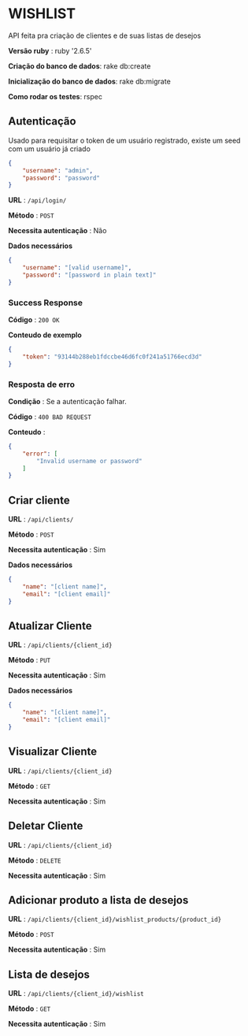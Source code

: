 # WISHLIST
API feita pra criação de clientes e de suas listas de desejos

**Versão ruby** : ruby '2.6.5'

**Criação do banco de dados**: rake db:create

**Inicialização do banco de dados**: rake db:migrate

**Como rodar os testes**: rspec


## Autenticação

Usado para requisitar o token de um usuário registrado, existe um seed com um usuário já criado 

```json
{
    "username": "admin",
    "password": "password"
}
```

**URL** : `/api/login/`

**Método** : `POST`

**Necessita autenticação** : Não

**Dados necessários**

```json
{
    "username": "[valid username]",
    "password": "[password in plain text]"
}
```

### Success Response

**Código** : `200 OK`

**Conteudo de exemplo**

```json
{
    "token": "93144b288eb1fdccbe46d6fc0f241a51766ecd3d"
}
```

### Resposta de erro

**Condição** : Se a autenticação falhar.

**Código** : `400 BAD REQUEST`

**Conteudo** :

```json
{
    "error": [
        "Invalid username or password"
    ]
}
```


## Criar cliente

**URL** : `/api/clients/`

**Método** : `POST`

**Necessita autenticação** : Sim

**Dados necessários**

```json
{
    "name": "[client name]",
    "email": "[client email]"
}
```

## Atualizar Cliente

**URL** : `/api/clients/{client_id}`

**Método** : `PUT`

**Necessita autenticação** : Sim

**Dados necessários**

```json
{
    "name": "[client name]",
    "email": "[client email]"
}
```

## Visualizar Cliente

**URL** : `/api/clients/{client_id}`

**Método** : `GET`

**Necessita autenticação** : Sim

## Deletar Cliente

**URL** : `/api/clients/{client_id}`

**Método** : `DELETE`

**Necessita autenticação** : Sim

## Adicionar produto a lista de desejos

**URL** : `/api/clients/{client_id}/wishlist_products/{product_id}`

**Método** : `POST`

**Necessita autenticação** : Sim

## Lista de desejos

**URL** : `/api/clients/{client_id}/wishlist`

**Método** : `GET`

**Necessita autenticação** : Sim
